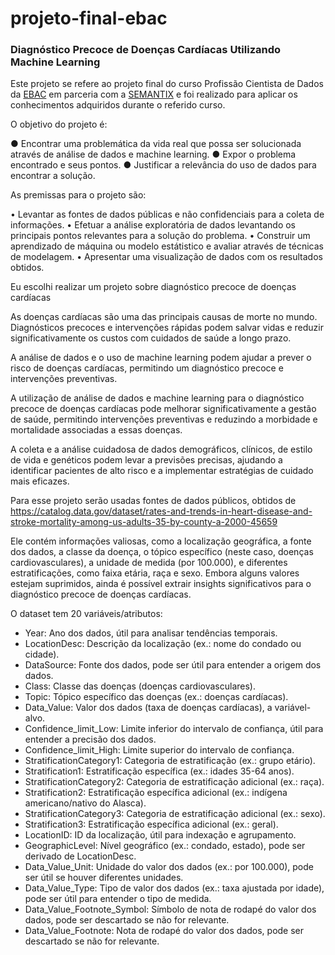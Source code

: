 # projeto-final-ebac

### Diagnóstico Precoce de Doenças Cardíacas Utilizando Machine Learning

Este projeto se refere ao projeto final do curso Profissão Cientista de Dados da <a href="https://ebaconline.com.br/" target='blank'>EBAC</a> em parceria com a <a href='https://semantix.ai/' target='blank'>SEMANTIX</a> e foi realizado para aplicar os conhecimentos adquiridos durante o referido curso.

O objetivo do projeto é:

● Encontrar uma problemática da vida real que possa ser
solucionada através de análise de dados e machine learning.
● Expor o problema encontrado e seus pontos.
● Justificar a relevância do uso de dados para encontrar a solução.

As premissas para o projeto são:

• Levantar as fontes de dados públicas e não confidenciais
para a coleta de informações.
• Efetuar a análise exploratória de dados levantando os
principais pontos relevantes para a solução do problema.
• Construir um aprendizado de máquina ou modelo
estátistico e avaliar através de técnicas de modelagem.
• Apresentar uma visualização de dados com os resultados
obtidos.

Eu escolhi realizar um projeto sobre diagnóstico precoce de doenças cardíacas

As doenças cardíacas são uma das principais causas de morte no mundo. Diagnósticos precoces e intervenções rápidas podem salvar vidas e reduzir significativamente os custos com cuidados de saúde a longo prazo. 

A análise de dados e o uso de machine learning podem ajudar a prever o risco de doenças cardíacas, permitindo um diagnóstico precoce e intervenções preventivas.

A utilização de análise de dados e machine learning para o diagnóstico precoce de doenças cardíacas pode melhorar significativamente a gestão de saúde, permitindo intervenções preventivas e reduzindo a morbidade e mortalidade associadas a essas doenças. 

A coleta e a análise cuidadosa de dados demográficos, clínicos, de estilo de vida e genéticos podem levar a previsões precisas, ajudando a identificar pacientes de alto risco e a implementar estratégias de cuidado mais eficazes.

Para esse projeto serão usadas fontes de dados públicos, obtidos de https://catalog.data.gov/dataset/rates-and-trends-in-heart-disease-and-stroke-mortality-among-us-adults-35-by-county-a-2000-45659 

Ele contém informações valiosas, como a localização geográfica, a fonte dos dados, a classe da doença, o tópico específico (neste caso, doenças cardiovasculares), a unidade de medida (por 100.000), e diferentes estratificações, como faixa etária, raça e sexo. Embora alguns valores estejam suprimidos, ainda é possível extrair insights significativos para o diagnóstico precoce de doenças cardíacas.

O dataset tem 20 variáveis/atributos:
  
* Year: Ano dos dados, útil para analisar tendências temporais.
* LocationDesc: Descrição da localização (ex.: nome do condado ou cidade).
* DataSource: Fonte dos dados, pode ser útil para entender a origem dos dados.
* Class: Classe das doenças (doenças cardiovasculares).
* Topic: Tópico específico das doenças (ex.: doenças cardíacas).
* Data_Value: Valor dos dados (taxa de doenças cardíacas), a variável-alvo.
* Confidence_limit_Low: Limite inferior do intervalo de confiança, útil para entender a precisão dos dados.
* Confidence_limit_High: Limite superior do intervalo de confiança.
* StratificationCategory1: Categoria de estratificação (ex.: grupo etário).
* Stratification1: Estratificação específica (ex.: idades 35-64 anos).
* StratificationCategory2: Categoria de estratificação adicional (ex.: raça).
* Stratification2: Estratificação específica adicional (ex.: indígena americano/nativo do Alasca).
* StratificationCategory3: Categoria de estratificação adicional (ex.: sexo).
* Stratification3: Estratificação específica adicional (ex.: geral).
* LocationID: ID da localização, útil para indexação e agrupamento. 
* GeographicLevel: Nível geográfico (ex.: condado, estado), pode ser derivado de LocationDesc.
* Data_Value_Unit: Unidade do valor dos dados (ex.: por 100.000), pode ser útil se houver diferentes unidades.
* Data_Value_Type: Tipo de valor dos dados (ex.: taxa ajustada por idade), pode ser útil para entender o tipo de medida.
* Data_Value_Footnote_Symbol: Símbolo de nota de rodapé do valor dos dados, pode ser descartado se não for relevante.
* Data_Value_Footnote: Nota de rodapé do valor dos dados, pode ser descartado se não for relevante.
 